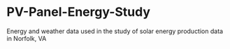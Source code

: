 # PV-Panel-Energy-Study
Energy and weather data used in the study of solar energy production data in Norfolk, VA
